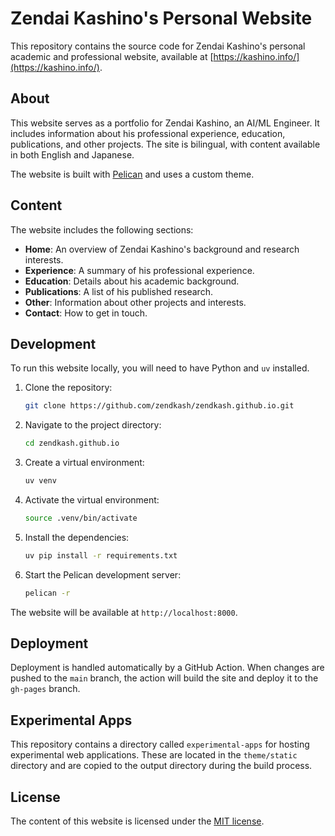 # Zendai Kashino's Personal Website

This repository contains the source code for Zendai Kashino's personal academic and professional website, available at [https://kashino.info/](https://kashino.info/).

## About

This website serves as a portfolio for Zendai Kashino, an AI/ML Engineer. It includes information about his professional experience, education, publications, and other projects. The site is bilingual, with content available in both English and Japanese.

The website is built with [Pelican](https://getpelican.com/) and uses a custom theme.

## Content

The website includes the following sections:

- **Home**: An overview of Zendai Kashino's background and research interests.
- **Experience**: A summary of his professional experience.
- **Education**: Details about his academic background.
- **Publications**: A list of his published research.
- **Other**: Information about other projects and interests.
- **Contact**: How to get in touch.

## Development

To run this website locally, you will need to have Python and `uv` installed.

1.  Clone the repository:
    ```bash
    git clone https://github.com/zendkash/zendkash.github.io.git
    ```
2.  Navigate to the project directory:
    ```bash
    cd zendkash.github.io
    ```
3.  Create a virtual environment:
    ```bash
    uv venv
    ```
4.  Activate the virtual environment:
    ```bash
    source .venv/bin/activate
    ```
5.  Install the dependencies:
    ```bash
    uv pip install -r requirements.txt
    ```
6.  Start the Pelican development server:
    ```bash
    pelican -r
    ```

The website will be available at `http://localhost:8000`.

## Deployment

Deployment is handled automatically by a GitHub Action. When changes are pushed to the `main` branch, the action will build the site and deploy it to the `gh-pages` branch.

## Experimental Apps

This repository contains a directory called `experimental-apps` for hosting experimental web applications. These are located in the `theme/static` directory and are copied to the output directory during the build process.

## License

The content of this website is licensed under the [MIT license](LICENSE.md).